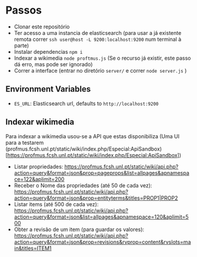 # Passos

  - Clonar este repositório
  - Ter acesso a uma instancia de elasticsearch (para usar a já existente remota correr `ssh user@host -L 9200:localhost:9200` num terminal à parte)
  - Instalar dependencias `npm i`
  - Indexar a wikimedia `node proftmus.js` (Se o recurso já existir, este passo dá erro, mas pode ser ignorado)
  - Correr a interface (entrar no diretório `server/` e correr `node server.js` )

## Environment Variables
 - `ES_URL`: Elasticsearch url, defaults to `http://localhost:9200`

## Indexar wikimedia

Para indexar a wikimedia usou-se a API que estas disponibiliza (Uma UI para a testarem (profmus.fcsh.unl.pt/static/wiki/index.php/Especial:ApiSandbox)[https://profmus.fcsh.unl.pt/static/wiki/index.php/Especial:ApiSandbox])

 - Listar propriedades: https://profmus.fcsh.unl.pt/static/wiki/api.php?action=query&format=json&prop=pageprops&list=allpages&apnamespace=122&aplimit=200
 - Receber o Nome das propriedades (até 50 de cada vez): https://profmus.fcsh.unl.pt/static/wiki/api.php?action=query&format=json&prop=entityterms&titles=PROP1|PROP2
 - Listar items (até 500 de cada vez): https://profmus.fcsh.unl.pt/static/wiki/api.php?action=query&format=json&list=allpages&apnamespace=120&aplimit=500
 - Obter a revisão de um item (para guardar os valores): https://profmus.fcsh.unl.pt/static/wiki/api.php?action=query&format=json&prop=revisions&rvprop=content&rvslots=main&titles=ITEM1